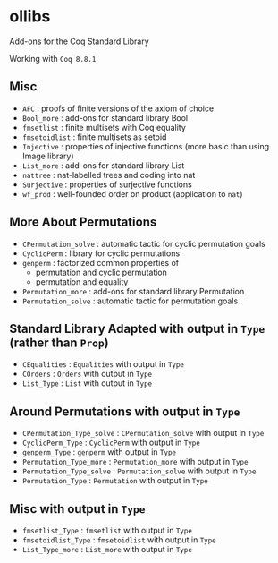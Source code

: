 # ollibs
Add-ons for the Coq Standard Library

Working with `Coq 8.8.1`

## Misc

* `AFC`          : proofs of finite versions of the axiom of choice
* `Bool_more`    : add-ons for standard library Bool
* `fmsetlist`    : finite multisets with Coq equality
* `fmsetoidlist` : finite multisets as setoid
* `Injective`    : properties of injective functions (more basic than using Image library)
* `List_more`    : add-ons for standard library List
* `nattree`      : nat-labelled trees and coding into nat
* `Surjective`   : properties of surjective functions
* `wf_prod`      : well-founded order on product (application to `nat`)

## More About Permutations

* `CPermutation_solve` : automatic tactic for cyclic permutation goals
* `CyclicPerm`         : library for cyclic permutations
* `genperm`            : factorized common properties of
  * permutation and cyclic permutation
  * permutation and equality
* `Permutation_more`   : add-ons for standard library Permutation
* `Permutation_solve`  : automatic tactic for permutation goals

## Standard Library Adapted with output in `Type` (rather than `Prop`)

* `CEqualities`  : `Equalities` with output in `Type`
* `COrders`      : `Orders` with output in `Type`
* `List_Type`               : `List` with output in `Type`

## Around Permutations with output in `Type`

* `CPermutation_Type_solve` : `CPermutation_solve` with output in `Type`
* `CyclicPerm_Type`         : `CyclicPerm` with output in `Type`
* `genperm_Type`            : `genperm` with output in `Type`
* `Permutation_Type_more`   : `Permutation_more` with output in `Type`
* `Permutation_Type_solve`  : `Permutation_solve` with output in `Type`
* `Permutation_Type`        : `Permutation` with output in `Type`

## Misc with output in `Type`

* `fmsetlist_Type`          : `fmsetlist` with output in `Type`
* `fmsetoidlist_Type`       : `fmsetoidlist` with output in `Type`
* `List_Type_more`          : `List_more` with output in `Type`


